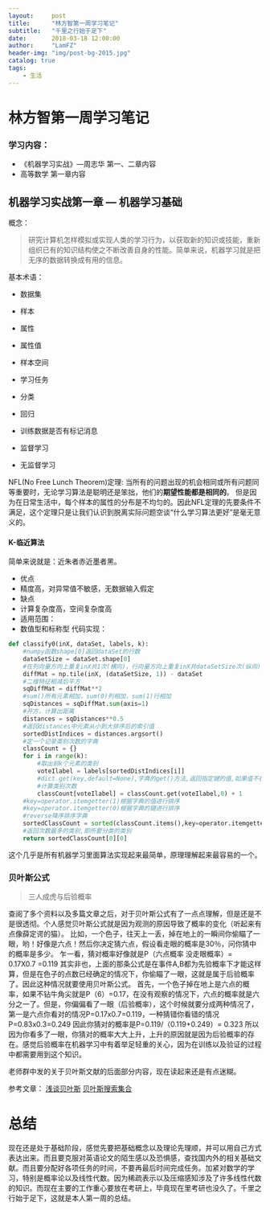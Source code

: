 ```yaml
---
layout:     post
title:      "林方智第一周学习笔记"
subtitle:   "千里之行始于足下"
date:       2018-03-18 12:00:00
author:     "LamFZ"
header-img: "img/post-bg-2015.jpg"
catalog: true
tags:
    - 生活
---
```


# 林方智第一周学习笔记
### 学习内容：
* 《机器学习实战》—周志华 第一、二章内容
* 高等数学 第一章内容

## 机器学习实战第一章 — 机器学习基础
概念：
>研究计算机怎样模拟或实现人类的学习行为，以获取新的知识或技能，重新组织已有的知识结构使之不断改善自身的性能。简单来说，机器学习就是把无序的数据转换成有用的信息。

基本术语：
* 数据集
 * 样本
 * 属性
 * 属性值
 * 样本空间

* 学习任务
 * 分类
 * 回归

* 训练数据是否有标记消息
 * 监督学习
 * 无监督学习

NFL(No Free Lunch Theorem)定理:
当所有的问题出现的机会相同或所有问题同等重要时，无论学习算法是聪明还是笨拙，他们的**期望性能都是相同的**。
但是因为在日常生活中，每个样本的属性的分布是不均匀的。因此NFL定理的先要条件不满足，这个定理只是让我们认识到脱离实际问题空谈“什么学习算法更好”是毫无意义的。

#### K-临近算法
简单来说就是：近朱者赤近墨者黑。
* 优点
 * 精度高，对异常值不敏感，无数据输入假定
* 缺点
 * 计算复杂度高，空间复杂度高
* 适用范围：
 * 数值型和标称型
代码实现：
```python
def classify0(inX, dataSet, labels, k):
    #numpy函数shape[0]返回dataSet的行数
    dataSetSize = dataSet.shape[0]
    #在列向量方向上重复inX共1次(横向)，行向量方向上重复inX共dataSetSize次(纵向)
    diffMat = np.tile(inX, (dataSetSize, 1)) - dataSet
    #二维特征相减后平方
    sqDiffMat = diffMat**2
    #sum()所有元素相加，sum(0)列相加，sum(1)行相加
    sqDistances = sqDiffMat.sum(axis=1)
    #开方，计算出距离
    distances = sqDistances**0.5
    #返回distances中元素从小到大排序后的索引值
    sortedDistIndices = distances.argsort()
    #定一个记录类别次数的字典
    classCount = {}
    for i in range(k):
        #取出前k个元素的类别
        voteIlabel = labels[sortedDistIndices[i]]
        #dict.get(key,default=None),字典的get()方法,返回指定键的值,如果值不在字典中返回默认值。
        #计算类别次数
        classCount[voteIlabel] = classCount.get(voteIlabel,0) + 1
    #key=operator.itemgetter(1)根据字典的值进行排序
    #key=operator.itemgetter(0)根据字典的键进行排序
    #reverse降序排序字典
    sortedClassCount = sorted(classCount.items(),key=operator.itemgetter(1),reverse=True)
    #返回次数最多的类别,即所要分类的类别
    return sortedClassCount[0][0]
```
这个几乎是所有机器学习里面算法实现起来最简单，原理理解起来最容易的一个。

### 贝叶斯公式
>三人成虎与后验概率

查阅了多个资料以及多篇文章之后，对于贝叶斯公式有了一点点理解，但是还是不是很透彻。个人感觉贝叶斯公式就是因为观测的原因导致了概率的变化（听起来有点像薛定谔的猫）。
比如，一个色子，往天上一丢，掉在地上的一瞬间你偷瞄了一眼，哟！好像是六点！然后你决定猜六点，假设看走眼的概率是30％，问你猜中的概率是多少。
乍一看，猜对概率好像就是P（六点概率 没走眼概率）= 0.17X0.7 =0.119
其实非也，上面的那条公式是在事件A,B都为先验概率下才能这样算，但是在色子的点数已经确定的情况下，你偷瞄了一眼，这就是属于后验概率了。因此这种情况就要使用贝叶斯公式。
首先，一个色子掉在地上是六点的概率，如果不钻牛角尖就是P（6）=0.17，在没有观察的情况下，六点的概率就是六分之一了。但是，你偏偏看了一眼（后验概率），这个时候就要分成两种情况了，第一是六点你看对的情况P=0.17x0.7=0.119，一种猜错你看错的情况P=0.83x0.3=0.249 因此你猜对的概率是P=0.119/（0.119+0.249）= 0.323  所以因为你看多了一眼，你猜对的概率大大上升，上升的原因就是因为后验概率的存在。感觉后验概率在机器学习中有着举足轻重的关心，因为在训练以及验证的过程中都需要用到这个知识。

老师群中发的关于贝叶斯文献的后面部分内容，现在读起来还是有点迷糊。

参考文章：
[浅谈贝叶斯](http://www.xuyankun.cn/2017/05/13/bayes/)
[贝叶斯搜索集合](https://www.zhihu.com/search?type=content&q=%E8%B4%9D%E5%8F%B6%E6%96%AF)

# 总结
现在还是处于基础阶段，感觉先要把基础概念以及理论先理顺，并可以用自己方式表达出来。而且要克服对英语论文的陌生感以及恐惧感，查找国内外的相关基础文献。而且要分配好各项任务的时间，不要再最后时间完成任务。加紧对数学的学习，特别是概率论以及线性代数。因为稀疏表示以及压缩感知涉及了许多线性代数的知识。而现在主要的工作重心要放在考研上，毕竟现在里考研也没久了。千里之行始于足下，这就是本人第一周的总结。
